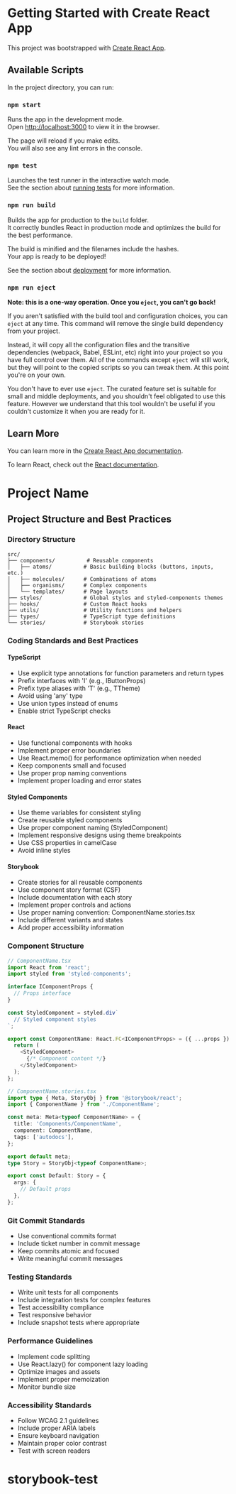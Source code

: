 # Getting Started with Create React App

This project was bootstrapped with [Create React App](https://github.com/facebook/create-react-app).

## Available Scripts

In the project directory, you can run:

### `npm start`

Runs the app in the development mode.\
Open [http://localhost:3000](http://localhost:3000) to view it in the browser.

The page will reload if you make edits.\
You will also see any lint errors in the console.

### `npm test`

Launches the test runner in the interactive watch mode.\
See the section about [running tests](https://facebook.github.io/create-react-app/docs/running-tests) for more information.

### `npm run build`

Builds the app for production to the `build` folder.\
It correctly bundles React in production mode and optimizes the build for the best performance.

The build is minified and the filenames include the hashes.\
Your app is ready to be deployed!

See the section about [deployment](https://facebook.github.io/create-react-app/docs/deployment) for more information.

### `npm run eject`

**Note: this is a one-way operation. Once you `eject`, you can't go back!**

If you aren't satisfied with the build tool and configuration choices, you can `eject` at any time. This command will remove the single build dependency from your project.

Instead, it will copy all the configuration files and the transitive dependencies (webpack, Babel, ESLint, etc) right into your project so you have full control over them. All of the commands except `eject` will still work, but they will point to the copied scripts so you can tweak them. At this point you're on your own.

You don't have to ever use `eject`. The curated feature set is suitable for small and middle deployments, and you shouldn't feel obligated to use this feature. However we understand that this tool wouldn't be useful if you couldn't customize it when you are ready for it.

## Learn More

You can learn more in the [Create React App documentation](https://facebook.github.io/create-react-app/docs/getting-started).

To learn React, check out the [React documentation](https://reactjs.org/).

# Project Name

## Project Structure and Best Practices

### Directory Structure
```
src/
├── components/          # Reusable components
│   ├── atoms/          # Basic building blocks (buttons, inputs, etc.)
│   ├── molecules/      # Combinations of atoms
│   ├── organisms/      # Complex components
│   └── templates/      # Page layouts
├── styles/             # Global styles and styled-components themes
├── hooks/              # Custom React hooks
├── utils/              # Utility functions and helpers
├── types/              # TypeScript type definitions
└── stories/            # Storybook stories
```

### Coding Standards and Best Practices

#### TypeScript
- Use explicit type annotations for function parameters and return types
- Prefix interfaces with 'I' (e.g., IButtonProps)
- Prefix type aliases with 'T' (e.g., TTheme)
- Avoid using 'any' type
- Use union types instead of enums
- Enable strict TypeScript checks

#### React
- Use functional components with hooks
- Implement proper error boundaries
- Use React.memo() for performance optimization when needed
- Keep components small and focused
- Use proper prop naming conventions
- Implement proper loading and error states

#### Styled Components
- Use theme variables for consistent styling
- Create reusable styled components
- Use proper component naming (StyledComponent)
- Implement responsive designs using theme breakpoints
- Use CSS properties in camelCase
- Avoid inline styles

#### Storybook
- Create stories for all reusable components
- Use component story format (CSF)
- Include documentation with each story
- Implement proper controls and actions
- Use proper naming convention: ComponentName.stories.tsx
- Include different variants and states
- Add proper accessibility information

### Component Structure
```typescript
// ComponentName.tsx
import React from 'react';
import styled from 'styled-components';

interface IComponentProps {
  // Props interface
}

const StyledComponent = styled.div`
  // Styled component styles
`;

export const ComponentName: React.FC<IComponentProps> = ({ ...props }) => {
  return (
    <StyledComponent>
      {/* Component content */}
    </StyledComponent>
  );
};

// ComponentName.stories.tsx
import type { Meta, StoryObj } from '@storybook/react';
import { ComponentName } from './ComponentName';

const meta: Meta<typeof ComponentName> = {
  title: 'Components/ComponentName',
  component: ComponentName,
  tags: ['autodocs'],
};

export default meta;
type Story = StoryObj<typeof ComponentName>;

export const Default: Story = {
  args: {
    // Default props
  },
};
```

### Git Commit Standards
- Use conventional commits format
- Include ticket number in commit message
- Keep commits atomic and focused
- Write meaningful commit messages

### Testing Standards
- Write unit tests for all components
- Include integration tests for complex features
- Test accessibility compliance
- Test responsive behavior
- Include snapshot tests where appropriate

### Performance Guidelines
- Implement code splitting
- Use React.lazy() for component lazy loading
- Optimize images and assets
- Implement proper memoization
- Monitor bundle size

### Accessibility Standards
- Follow WCAG 2.1 guidelines
- Include proper ARIA labels
- Ensure keyboard navigation
- Maintain proper color contrast
- Test with screen readers
# storybook-test
